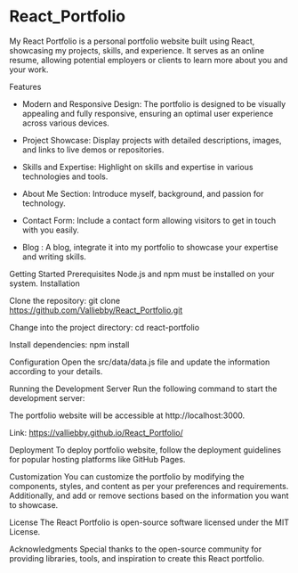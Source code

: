 # React_Portfolio

My React Portfolio is a personal portfolio website built using React, showcasing my projects, skills, and experience. It serves as an online resume, allowing potential employers or clients to learn more about you and your work.

Features
* Modern and Responsive Design: The portfolio is designed to be visually appealing and fully responsive, ensuring an optimal user experience across various devices.

* Project Showcase: Display projects with detailed descriptions, images, and links to live demos or repositories.

* Skills and Expertise: Highlight on skills and expertise in various technologies and tools.

* About Me Section: Introduce myself, background, and passion for technology.

* Contact Form: Include a contact form allowing visitors to get in touch with you easily.

* Blog : A blog, integrate it into my portfolio to showcase your expertise and writing skills.

Getting Started
Prerequisites
Node.js and npm must be installed on your system.
Installation

Clone the repository: git clone https://github.com/Valliebby/React_Portfolio.git

Change into the project directory: cd react-portfolio

Install dependencies: npm install

Configuration
Open the src/data/data.js file and update the information according to your details.

Running the Development Server
Run the following command to start the development server:

The portfolio website will be accessible at http://localhost:3000.

Link: https://valliebby.github.io/React_Portfolio/

Deployment
To deploy portfolio website, follow the deployment guidelines for popular hosting platforms like GitHub Pages.

Customization
You can customize the portfolio by modifying the components, styles, and content as per your preferences and requirements. Additionally, and add or remove sections based on the information you want to showcase.

License
The React Portfolio is open-source software licensed under the MIT License.

Acknowledgments
Special thanks to the open-source community for providing libraries, tools, and inspiration to create this React portfolio.